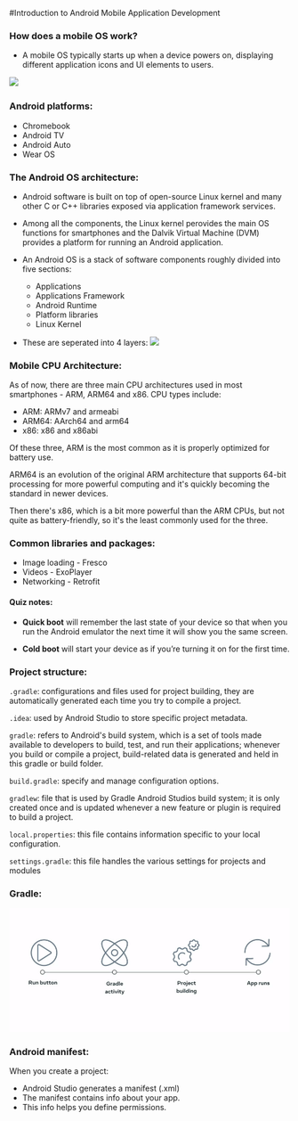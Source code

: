 #Introduction to Android Mobile Application Development

### How does a mobile OS work?

- A mobile OS typically starts up when a device powers on, displaying different application icons and UI elements to users.

<img src='https://d3c33hcgiwev3.cloudfront.net/imageAssetProxy.v1/6y4pvD1DRZSuKbw9QzWUwA_b8d51a31cbb34c69b6b87ca94dcb0fe1_ADC1M1L2item3.png?expiry=1668556800000&hmac=AugJoiQ6oyuePlrr_yLOBudNqi8q9yxUWhBpXSqxAfQ'/>

### Android platforms:

- Chromebook
- Android TV
- Android Auto
- Wear OS 

### The Android OS architecture:

- Android software is built on top of open-source Linux kernel and many other C or C++ libraries exposed via application framework services.

- Among all the components, the Linux kernel perovides the main OS functions for smartphones and the Dalvik Virtual Machine (DVM) provides a platform for running an Android application. 
- An Android OS is a stack of software components roughly divided into five sections:
  + Applications
  + Applications Framework
  + Android Runtime
  + Platform libraries
  + Linux Kernel
- These are seperated into 4 layers:
  <img src='https://d3c33hcgiwev3.cloudfront.net/imageAssetProxy.v1/qHi-z6qtQ3y4vs-qrQN8xQ_a0afdd3e0c364406851e2fefe72ce3e1_Picture-1.png?expiry=1668556800000&hmac=EMLEPO-Cgql1OfnBcfS_pMOzKinYl1sFaAsXHv1nu1Q' />

### Mobile CPU Architecture:

As of now, there are three main CPU architectures used in most smartphones - ARM, ARM64 and x86.
CPU types include:
- ARM: ARMv7 and armeabi
- ARM64: AArch64 and arm64
- x86: x86 and x86abi

Of these three, ARM is the most common as it is properly optimized for battery use.

ARM64 is an evolution of the original ARM architecture that supports 64-bit processing for more powerful computing and it's quickly becoming the standard in newer devices.

Then there's x86, which is a bit more powerful than the ARM CPUs, but not quite as battery-friendly, so it's the least commonly used for the three.

### Common libraries and packages:

- Image loading - Fresco
- Videos - ExoPlayer
- Networking - Retrofit

#### Quiz notes:

- **Quick boot** will remember the last state of your device so that when you run the Android emulator the next time it will show you the same screen.

- **Cold boot** will start your device as if you’re turning it on for the first time. 

### Project structure:

``.gradle``: configurations and files used for project building, they are automatically generated each time you try to compile a project.

``.idea``: used by Android Studio to store specific project metadata.

``gradle``: refers to Android's build system, which is a set of tools made available to developers to build, test, and run their applications; whenever you build or compile a project, build-related data is generated and held in this gradle or build folder.

``build.gradle``: specify and manage configuration options.

``gradlew``: file that is used by Gradle Android Studios build system; it is only created once and is updated whenever a new feature or plugin is required to build a project.

``local.properties``: this file contains information specific to your local configuration.

``settings.gradle``: this file handles the various settings for projects and modules

### Gradle:

<img src="/images/gradle.jpg" />

### Android manifest:

When you create a project:
- Android Studio generates a manifest (.xml)
- The manifest contains info about your app.
- This info helps you define permissions.